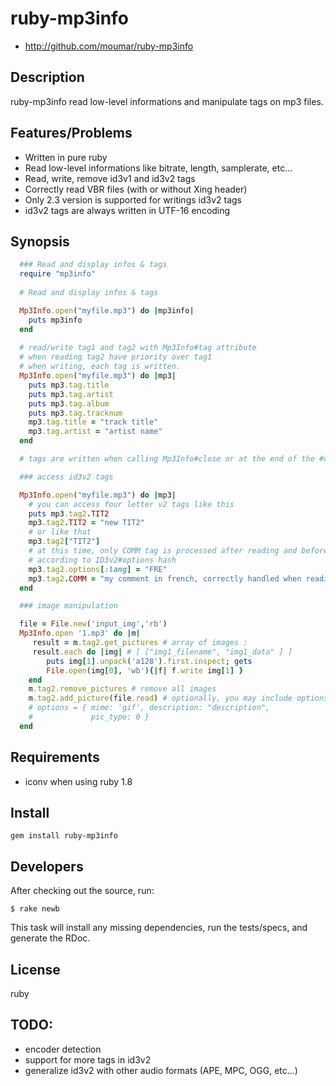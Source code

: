 # ruby-mp3info

* http://github.com/moumar/ruby-mp3info

## Description

ruby-mp3info read low-level informations and manipulate tags on mp3 files.

## Features/Problems

* Written in pure ruby 
* Read low-level informations like bitrate, length, samplerate, etc...
* Read, write, remove id3v1 and id3v2 tags
* Correctly read VBR files (with or without Xing header)
* Only 2.3 version is supported for writings id3v2 tags
* id3v2 tags are always written in UTF-16 encoding

## Synopsis

```ruby
  ### Read and display infos & tags
  require "mp3info"
  
  # Read and display infos & tags

  Mp3Info.open("myfile.mp3") do |mp3info|
    puts mp3info
  end
  
  # read/write tag1 and tag2 with Mp3Info#tag attribute
  # when reading tag2 have priority over tag1
  # when writing, each tag is written.
  Mp3Info.open("myfile.mp3") do |mp3|
    puts mp3.tag.title   
    puts mp3.tag.artist   
    puts mp3.tag.album
    puts mp3.tag.tracknum
    mp3.tag.title = "track title"
    mp3.tag.artist = "artist name"
  end

  # tags are written when calling Mp3Info#close or at the end of the #open block

  ### access id3v2 tags

  Mp3Info.open("myfile.mp3") do |mp3|
    # you can access four letter v2 tags like this
    puts mp3.tag2.TIT2
    mp3.tag2.TIT2 = "new TIT2"
    # or like that
    mp3.tag2["TIT2"]
    # at this time, only COMM tag is processed after reading and before writing
    # according to ID3v2#options hash
    mp3.tag2.options[:lang] = "FRE"
    mp3.tag2.COMM = "my comment in french, correctly handled when reading and writing"
  end

  ### image manipulation

  file = File.new('input_img','rb')
  Mp3Info.open '1.mp3' do |m|
     result = m.tag2.get_pictures # array of images :
     result.each do |img| # [ ["img1_filename", "img1_data" ] ]
        puts img[1].unpack('a128').first.inspect; gets
        File.open(img[0], 'wb'){|f| f.write img[1] }
    end
    m.tag2.remove_pictures # remove all images
    m.tag2.add_picture(file.read) # optionally, you may include options for the header:
    # options = { mime: 'gif', description: "description",
    #             pic_type: 0 }
  end
```

## Requirements

* iconv when using ruby 1.8

## Install

    gem install ruby-mp3info

## Developers

After checking out the source, run:

    $ rake newb

This task will install any missing dependencies, run the tests/specs, and generate the RDoc.

## License

ruby

## TODO:

* encoder detection
* support for more tags in id3v2
* generalize id3v2 with other audio formats (APE, MPC, OGG, etc...)

